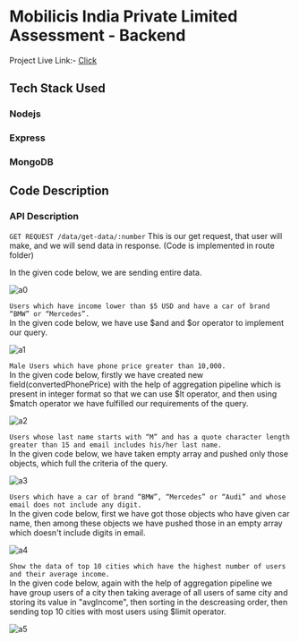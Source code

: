 # Mobilicis India Private Limited Assessment - Backend

Project Live Link:-  [Click](https://mobilicis-frontend.vercel.app/)

## Tech Stack Used

### Nodejs
### Express
### MongoDB

## Code Description

### API Description
`GET REQUEST /data/get-data/:number`
This is our get request, that user will make, and we will send data in response. (Code is implemented in route folder)

In the given code below, we are sending entire data.

![a0](https://user-images.githubusercontent.com/84731647/233834407-71a3e03e-7929-4375-a816-8bbc176dd5c2.png)

`Users which have income lower than $5 USD and have a car of brand “BMW” or “Mercedes”.`\
In the given code below, we have use $and and $or operator to implement our query.

![a1](https://user-images.githubusercontent.com/84731647/233834416-b7daae3e-56bc-4339-8405-32b70ba88484.png)

`Male Users which have phone price greater than 10,000.`\
In the given code below, firstly we have created new field(convertedPhonePrice) with the help of aggregation pipeline which is present in integer format so that we can use $lt operator, and then using $match operator we have fulfilled our requirements of the query.

![a2](https://user-images.githubusercontent.com/84731647/233834425-a5521401-43f7-4447-856e-2531ac0fede4.png)

`Users whose last name starts with “M” and has a quote character length greater than 15 and email includes his/her last name.`\
In the given code below, we have taken empty array and pushed only those objects, which full the criteria of the query.

![a3](https://user-images.githubusercontent.com/84731647/233834428-8dc5433c-0e09-4ece-a46b-2748d1b5dc4c.png)

`Users which have a car of brand “BMW”, “Mercedes” or “Audi” and whose email does not include any digit.`\
In the given code below, first we have got those objects who have given car name, then among these objects we have pushed those in an empty array which doesn't include digits in email.

![a4](https://user-images.githubusercontent.com/84731647/233834432-4d8a5269-6941-4d6b-b820-ffa90c72fb61.png)

`Show the data of top 10 cities which have the highest number of users and their average income.`\
In the given code below, again with the help of aggregation pipeline we have group users of a city then taking average of all users of same city and storing its value in "avgIncome", then sorting in the descreasing order, then sending top 10 cities with most users using $limit operator.

![a5](https://user-images.githubusercontent.com/84731647/233834437-1c7ecd5a-eef3-48f4-b4d5-31406f322b3f.png)
